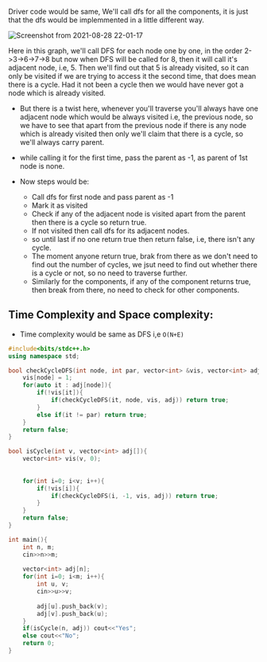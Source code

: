 Driver code would be same, We'll call dfs for all the components, it is just that the dfs would be implemmented in a little different way.

![Screenshot from 2021-08-28 22-01-17](https://user-images.githubusercontent.com/42698268/131224654-c41e11fb-ecac-4a3d-9540-63349d77cf15.png)


Here in this graph, we'll call DFS for each node one by one, in the order 2->3->6->7->8 but now when DFS will be called for 8, then it will call it's adjacent node, i.e, 5. Then we'll find out that 5 is already visited, so it can only be visited if we are trying to access it the second time, that does mean there is a cycle. Had it not been a cycle then we would have never got a node which is already visited.

* But there is a twist here, whenever you'll traverse you'll always have one adjacent node which would be always visited i.e, the previous node, so we have to see that apart from the previous node if there is any node which is already visited then only we'll claim that there is a cycle, so we'll always carry parent.

* while calling it for the first time, pass the parent as -1, as parent of 1st node is none.
* Now steps would be:
    * Call dfs for first node and pass parent as -1
    * Mark it as visited
    * Check if any of the adjacent node is visited apart from the parent then there is a cycle so return true.
    * If not visited then call dfs for its adjacent nodes.
    * so until last if no one return true then return false, i.e, there isn't any cycle.
    * The moment anyone return true, brak from there as we don't need to find out the number of cycles, we jsut need to find out whether there is a cycle or not, so no need to traverse further.
    * Similarly for the components, if any of the component returns true, then break from there, no need to check for other components.

## Time Complexity and Space complexity:
* Time complexity would be same as DFS i,e ``` O(N+E) ```

```cpp
#include<bits/stdc++.h>
using namespace std;

bool checkCycleDFS(int node, int par, vector<int> &vis, vector<int> adj[]){
    vis[node] = 1;
    for(auto it : adj[node]){
        if(!vis[it]){
            if(checkCycleDFS(it, node, vis, adj)) return true;
        }
        else if(it != par) return true;
    }
    return false;
}

bool isCycle(int v, vector<int> adj[]){
    vector<int> vis(v, 0);
    
    
    for(int i=0; i<v; i++){
        if(!vis[i]){
            if(checkCycleDFS(i, -1, vis, adj)) return true;
        }
    }
    return false;
}

int main(){
    int n, m;
    cin>>n>>m;
    
    vector<int> adj[n];
    for(int i=0; i<m; i++){
        int u, v;
        cin>>u>>v;
        
        adj[u].push_back(v);
        adj[v].push_back(u);
    }
    if(isCycle(n, adj)) cout<<"Yes";
    else cout<<"No";
    return 0;
}
```
